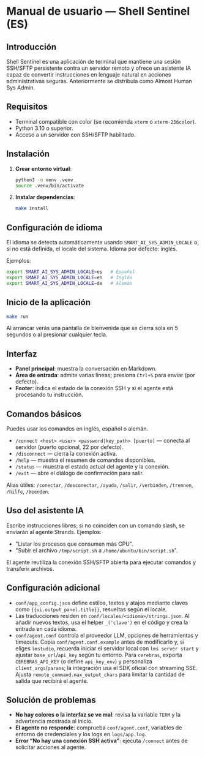 # Manual de usuario — Shell Sentinel (ES)

## Introducción
Shell Sentinel es una aplicación de terminal que mantiene una sesión SSH/SFTP persistente contra un servidor remoto y ofrece un asistente IA capaz de convertir instrucciones en lenguaje natural en acciones administrativas seguras. Anteriormente se distribuía como Almost Human Sys Admin.

## Requisitos
- Terminal compatible con color (se recomienda `xterm` o `xterm-256color`).
- Python 3.10 o superior.
- Acceso a un servidor con SSH/SFTP habilitado.

## Instalación
1. **Crear entorno virtual**:
   ```bash
   python3 -m venv .venv
   source .venv/bin/activate
   ```
2. **Instalar dependencias**:
   ```bash
   make install
   ```

## Configuración de idioma
El idioma se detecta automáticamente usando `SMART_AI_SYS_ADMIN_LOCALE` o, si no está definida, el locale del sistema. Idioma por defecto: inglés.

Ejemplos:
```bash
export SMART_AI_SYS_ADMIN_LOCALE=es   # Español
export SMART_AI_SYS_ADMIN_LOCALE=en   # Inglés
export SMART_AI_SYS_ADMIN_LOCALE=de   # Alemán
```

## Inicio de la aplicación
```bash
make run
```

Al arrancar verás una pantalla de bienvenida que se cierra sola en 5 segundos o al presionar cualquier tecla.

## Interfaz
- **Panel principal**: muestra la conversación en Markdown.
- **Área de entrada**: admite varias líneas; presiona `Ctrl+S` para enviar (por defecto).
- **Footer**: indica el estado de la conexión SSH y si el agente está procesando tu instrucción.

## Comandos básicos
Puedes usar los comandos en inglés, español o alemán.

- `/connect <host> <user> <password|key_path> [puerto]` — conecta al servidor (puerto opcional, 22 por defecto).
- `/disconnect` — cierra la conexión activa.
- `/help` — muestra el resumen de comandos disponibles.
- `/status` — muestra el estado actual del agente y la conexión.
- `/exit` — abre el diálogo de confirmación para salir.

Alias útiles: `/conectar`, `/desconectar`, `/ayuda`, `/salir`, `/verbinden`, `/trennen`, `/hilfe`, `/beenden`.

## Uso del asistente IA
Escribe instrucciones libres; si no coinciden con un comando slash, se enviarán al agente Strands. Ejemplos:
- "Listar los procesos que consumen más CPU".
- "Subir el archivo `/tmp/script.sh` a `/home/ubuntu/bin/script.sh`".

El agente reutiliza la conexión SSH/SFTP abierta para ejecutar comandos y transferir archivos.

## Configuración adicional
- `conf/app_config.json` define estilos, textos y atajos mediante claves como `{{ui.output_panel.title}}`, resueltas según el locale.
- Las traducciones residen en `conf/locales/<idioma>/strings.json`. Al añadir nuevos textos, usa el helper `_('clave')` en el código y crea la entrada en cada idioma.
- `conf/agent.conf` controla el proveedor LLM, opciones de herramientas y timeouts. Copia `conf/agent.conf.example` antes de modificarlo y, si eliges `lmstudio`, recuerda iniciar el servidor local con `lms server start` y ajustar `base_url`/`api_key` según tu entorno. Para `cerebras`, exporta `CEREBRAS_API_KEY` (o define `api_key_env`) y personaliza `client_args`/`params`; la integración usa el SDK oficial con streaming SSE. Ajusta `remote_command.max_output_chars` para limitar la cantidad de salida que recibirá el agente.

## Solución de problemas
- **No hay colores o la interfaz se ve mal**: revisa la variable `TERM` y la advertencia mostrada al inicio.
- **El agente no responde**: comprueba `conf/agent.conf`, variables de entorno de credenciales y los logs en `logs/app.log`.
- **Error “No hay una conexión SSH activa”**: ejecuta `/connect` antes de solicitar acciones al agente.
